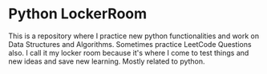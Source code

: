 # Python LockerRoom

This is a repository where I practice new python functionalities and work on Data Structures and Algorithms. Sometimes practice LeetCode Questions also.
I call it my locker room because it's where I come to test things and new ideas and save new learning. Mostly related to python.